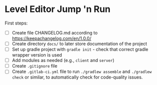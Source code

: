 # Level Editor Jump 'n Run

First steps:

- [ ] Create file CHANGELOG.md according to https://keepachangelog.com/en/1.0.0/
- [ ] Create directory `docs/` to later store documentation of the project
- [ ] Set up gradle project with `gradle init` - check that correct gradle wrapper version is used
- [ ] Add modules as needed (e.g., `client` and `server`)
- [ ] Create `.gitignore` file
- [ ] Create `.gitlab-ci.yml` file to run `./gradlew assemble` and `./gradlew check` or similar,
  to automatically check for code-quality issues.
